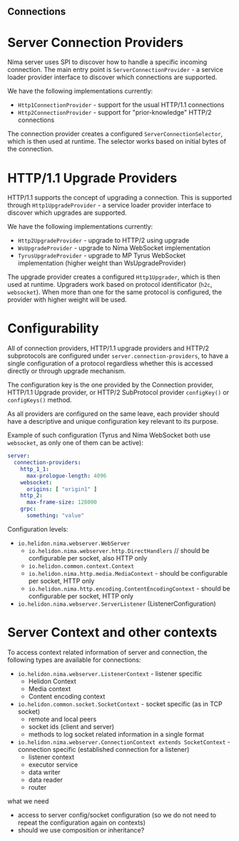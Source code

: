 Connections
----

# Server Connection Providers

Níma server uses SPI to discover how to handle a specific incoming connection.
The main entry point is `ServerConnectionProvider` - a service loader provider interface to discover
which connections are supported.

We have the following implementations currently:

- `Http1ConnectionProvider` - support for the usual HTTP/1.1 connections
- `Http2ConnectionProvider` - support for "prior-knowledge" HTTP/2 connections

The connection provider creates a configured `ServerConnectionSelector`, which is then used at runtime.
The selector works based on initial bytes of the connection.

# HTTP/1.1 Upgrade Providers

HTTP/1.1 supports the concept of upgrading a connection. This is supported through
`Http1UpgradeProvider` - a service loader provider interface to discover which upgrades are supported.

We have the following implementations currently:

- `Http2UpgradeProvider` - upgrade to HTTP/2 using upgrade
- `WsUpgradeProvider` - upgrade to Níma WebSocket implementation
- `TyrusUpgradeProvider` - upgrade to MP Tyrus WebSocket implementation (higher weight than WsUpgradeProvider)

The upgrade provider creates a configured `Http1Upgrader`, which is then used at runtime.
Upgraders work based on protocol identificator (`h2c`, `websocket`). When more than one for the same protocol is configured,
the provider with higher weight will be used.

# Configurability

All of connection providers, HTTP/1.1 upgrade providers and HTTP/2 subprotocols are configured
under `server.connection-providers`, to have a single configuration of a protocol regardless whether this is accessed directly or
through upgrade mechanism.

The configuration key is the one provided by the Connection provider, HTTP/1.1 Upgrade provider, or HTTP/2 SubProtocol
provider `configKey()` or `configKeys()` method.

As all providers are configured on the same leave, each provider should have a descriptive and unique configuration key
relevant to its purpose.

Example of such configuration (Tyrus and Níma WebSocket both use `websocket`, as only one of them can be active):

```yaml
server:
  connection-providers:
    http_1_1:
      max-prologue-length: 4096
    websocket:
      origins: [ "origin1" ]
    http_2:
      max-frame-size: 128000
    grpc:
      something: "value"
```

Configuration levels:

- `io.helidon.nima.webserver.WebServer`
    - `io.helidon.nima.webserver.http.DirectHandlers` // should be configurable per socket, also HTTP only
    - `io.helidon.common.context.Context`
    - `io.helidon.nima.http.media.MediaContext` - should be configurable per socket, HTTP only
    - `io.helidon.nima.http.encoding.ContentEncodingContext` - should be configurable per socket, HTTP only
- `io.helidon.nima.webserver.ServerListener` (ListenerConfiguration)

# Server Context and other contexts

To access context related information of server and connection, the following types are available for connections:

- `io.helidon.nima.webserver.ListenerContext` - listener specific
    - Helidon Context
    - Media context
    - Content encoding context
- `io.helidon.common.socket.SocketContext` - socket specific (as in TCP socket)
    - remote and local peers
    - socket ids (client and server)
    - methods to log socket related information in a single format
- `io.helidon.nima.webserver.ConnectionContext extends SocketContext` - connection specific (established connection for a
  listener)
    - listener context
    - executor service
    - data writer
    - data reader
    - router

what we need

- access to server config/socket configuration (so we do not need to repeat the configuration again on contexts)
- should we use composition or inheritance?